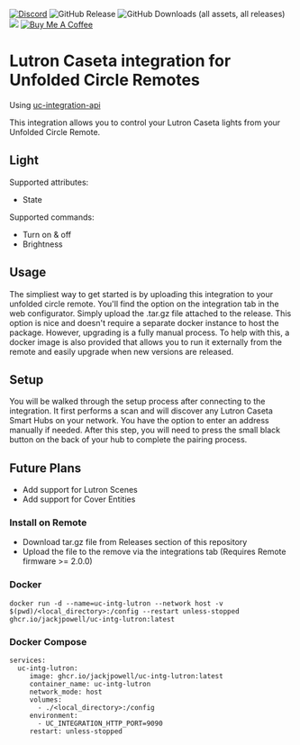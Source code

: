 [![Discord](https://badgen.net/discord/online-members/zGVYf58)](https://discord.gg/zGVYf58)
![GitHub Release](https://img.shields.io/github/v/release/jackjpowell/uc-intg-lutron)
![GitHub Downloads (all assets, all releases)](https://img.shields.io/github/downloads/jackjpowell/uc-intg-lutron/total)
<a href="#"><img src="https://img.shields.io/maintenance/yes/2025.svg"></a>
[![Buy Me A Coffee](https://img.shields.io/badge/Buy_Me_A_Coffee&nbsp;☕-FFDD00?logo=buy-me-a-coffee&logoColor=white&labelColor=grey)](https://buymeacoffee.com/jackpowell)

# Lutron Caseta integration for Unfolded Circle Remotes

Using [uc-integration-api](https://github.com/aitatoi/integration-python-library)

This integration allows you to control your Lutron Caseta lights from your Unfolded Circle Remote.

## Light
Supported attributes:
- State

Supported commands:
- Turn on & off
- Brightness

## Usage
The simpliest way to get started is by uploading this integration to your unfolded circle remote. You'll find the option on the integration tab in the web configurator. Simply upload the .tar.gz file attached to the release. This option is nice and doesn't require a separate docker instance to host the package. However, upgrading is a fully manual process. To help with this, a docker image is also provided that allows you to run it externally from the remote and easily upgrade when new versions are released. 

## Setup
You will be walked through the setup process after connecting to the integration. It first performs a scan and will discover any Lutron Caseta Smart Hubs on your network. You have the option to enter an address manually if needed. 
After this step, you will need to press the small black button on the back of your hub to complete the pairing process. 

## Future Plans
- Add support for Lutron Scenes
- Add support for Cover Entities

### Install on Remote

- Download tar.gz file from Releases section of this repository
- Upload the file to the remove via the integrations tab (Requires Remote firmware >= 2.0.0)

### Docker
```
docker run -d --name=uc-intg-lutron --network host -v $(pwd)/<local_directory>:/config --restart unless-stopped ghcr.io/jackjpowell/uc-intg-lutron:latest
```

### Docker Compose
```
services:
  uc-intg-lutron:
     image: ghcr.io/jackjpowell/uc-intg-lutron:latest
     container_name: uc-intg-lutron
     network_mode: host
     volumes:
       - ./<local_directory>:/config
     environment:
       - UC_INTEGRATION_HTTP_PORT=9090
     restart: unless-stopped
```
